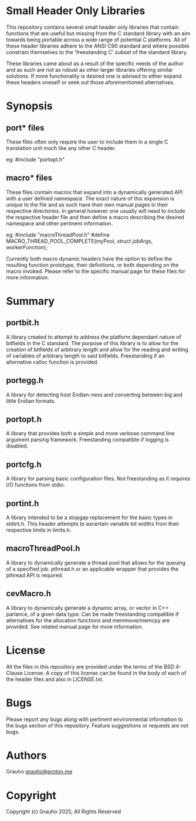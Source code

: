 # Small Header Only Libraries
This repository contains several small header only libraries that contain 
functions that are useful but missing from the C standard library with an aim
towards being portable across a wide range of potential C platforms. All of 
these header libraries adhere to the ANSI C90 standard and where possible 
constrain themselves to the 'freestanding C' subset of the standard library.

These libraries came about as a result of the specific needs of the author and
as such are not as robust as other larger libraries offering similar solutions. 
If more functionality is desired one is advised to either expand these headers 
oneself or seek out those aforementioned alternatives. 

# Synopsis
## port* files
These files often only require the user to include them in a single C 
translation unit much like any other C header. 

eg:
    #include "portopt.h"

## macro* files
These files contain macros that expand into a dynamically generated API with a 
user defined namespace. The exact nature of this expansion is unique to the 
file and as such have their own manual pages in their respective directories.
In general however one usually will need to include the respective header file
and then define a macro describing the desired namespace and other pertinent 
information. 

eg:
    #include "macroThreadPool.h"
    #define MACRO_THREAD_POOL_COMPLETE(myPool, struct jobArgs, workerFunction);

Currently both macro dynamic headers have the option to define the resulting 
function prototype, their definitions, or both depending on the macro invoked. 
Please refer to the specific manual page for these files for more information.

# Summary
## portbit.h
A library created to attempt to address the platform dependant nature of 
bitfields in the C standard. The purpose of this library is to allow for the
creation of bitfields of arbitrary length and allow for the reading and writing
of variables of arbitrary length to said bitfields. Freestanding if an
alternative calloc function is provided. 

## portegg.h
A library for detecting host Endian-ness and converting between big and little
Endian formats. 

## portopt.h
A library that provides both a simple and more verbose command line argument
parsing framework. Freestanding compatible if logging is disabled. 

## portcfg.h
A library for parsing basic configuration files. Not freestanding as it 
requires I/O functions from stdio. 

## portint.h
A library intended to be a stopgap replacement for the basic types in stdint.h. 
This header attempts to ascertain variable bit widths from their respective 
limits in limits.h.

## macroThreadPool.h
A library to dynamically generate a thread pool that allows for the queuing of
a specified job. pthread.h or an applicable wrapper that provides the pthread 
API is required.

## cevMacro.h
A library to dynamically generate a dynamic array, or vector in C++ parlance, 
of a given data type. Can be made freestanding compatible if alternatives for
the allocation functions and memmove/memcpy are provided. See related manual
page for more information. 

# License
All the files in this repository are provided under the terms of the BSD 
4-Clause License. A copy of this license can be found in the body of each of 
the header files and also in LICENSE.txt. 

# Bugs
Please report any bugs along with pertinent environmental information to the 
bugs section of this repository. Feature suggestions or requests are not bugs. 

# Authors
Grauho <grauho@proton.me>

# Copyright 
Copyright (c) Grauho 2025, All Rights Reserved

